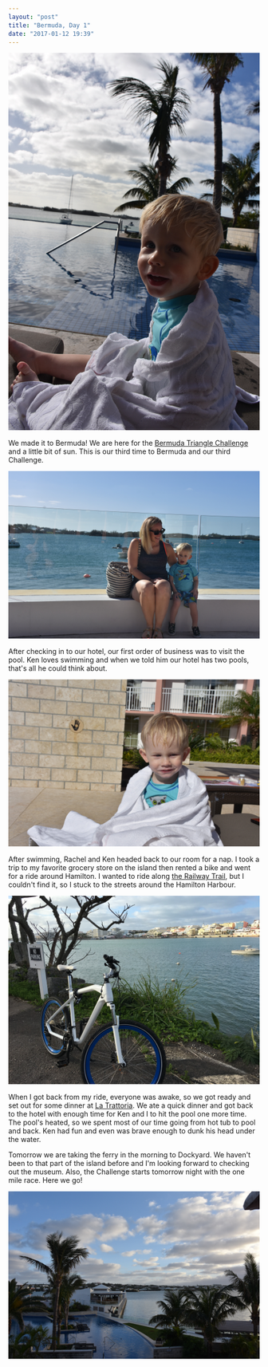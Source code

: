```yaml
---
layout: "post"
title: "Bermuda, Day 1"
date: "2017-01-12 19:39"
---
```


![](/images/2017/01/DSC_4807.jpg)

We made it to Bermuda! We are here for the [Bermuda Triangle Challenge](http://www.bermudaraceweekend.com/site/) and a little bit of sun. This is our third time to Bermuda and our third Challenge.

![](/images/2017/01/DSC_4785.jpg)

After checking in to our hotel, our first order of business was to visit the pool. Ken loves swimming and when we told him our hotel has two pools, that's all he could think about.

![](/images/2017/01/DSC_4800.jpg)

After swimming, Rachel and Ken headed back to our room for a nap. I took a trip to my favorite grocery store on the island then rented a bike and went for a ride around Hamilton. I wanted to ride along [the Railway Trail](http://www.gotobermuda.com/article/the-bermuda-railway-trail-national-park), but I couldn't find it, so I stuck to the streets around the Hamilton Harbour.

![](/images/2017/01/IMG_0738.jpg)

When I got back from my ride, everyone was awake, so we got ready and set out for some dinner at [La Trattoria](http://www.latrattoria.bm/). We ate a quick dinner and got back to the hotel with enough time for Ken and I to hit the pool one more time. The pool's heated, so we spent most of our time going from hot tub to pool and back. Ken had fun and even was brave enough to dunk his head under the water.

Tomorrow we are taking the ferry in the morning to Dockyard. We haven't been to that part of the island before and I'm looking forward to checking out the museum. Also, the Challenge starts tomorrow night with the one mile race. Here we go!

![](/images/2017/01/DSC_4833.jpg)
